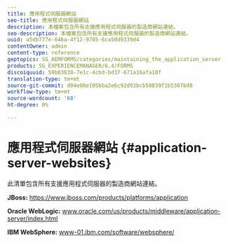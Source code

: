 ```yaml
---
title: 應用程式伺服器網站
seo-title: 應用程式伺服器網站
description: 本檔案包含所有支援應用程式伺服器的製造商網站連結。
seo-description: 本檔案包含所有支援應用程式伺服器的製造商網站連結。
uuid: a5db777e-646a-4f12-9705-6ca50d9339d4
contentOwner: admin
content-type: reference
geptopics: SG_AEMFORMS/categories/maintaining_the_application_server
products: SG_EXPERIENCEMANAGER/6.4/FORMS
discoiquuid: 59b03638-7e1c-4cbd-bd37-671a16afa10f
translation-type: tm+mt
source-git-commit: d04e08e105bba2e6c92d93bcb58839f1b5307bd8
workflow-type: tm+mt
source-wordcount: '68'
ht-degree: 0%

---
```



# 應用程式伺服器網站 {#application-server-websites}

此清單包含所有支援應用程式伺服器的製造商網站連結。

**JBoss:** https://www.jboss.com/products/platforms/application

**Oracle WebLogic:** www.oracle.com/us/products/middleware/application-server/index.html

**IBM WebSphere:** www-01.ibm.com/software/websphere/
